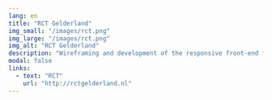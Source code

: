 ```yaml
---
lang: en
title: "RCT Gelderland"
img_small: "/images/rct.png"
img_large: "/images/rct.png"
img_alt: "RCT Gelderland"
description: "Wireframing and development of the responsive front-end for RCT Gelderland (@[TG](http://tweedegolf.nl))."
modal: false
links:
  - text: "RCT"
    url: "http://rctgelderland.nl"
---
```


